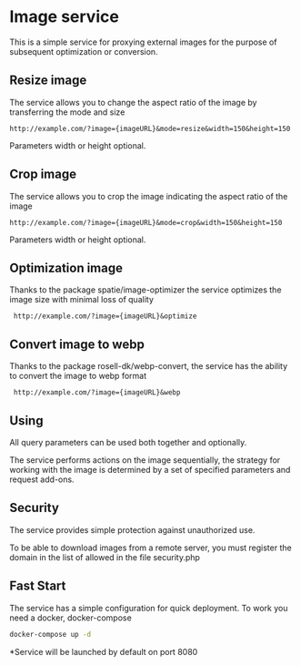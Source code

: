 # Image service
This is a simple service for proxying external images for the purpose of subsequent optimization or conversion.

## Resize image
The service allows you to change the aspect ratio of the image by transferring the mode and size
```curl
http://example.com/?image={imageURL}&mode=resize&width=150&height=150
```

Parameters width or height optional.

## Crop image
 The service allows you to crop the image indicating the aspect ratio of the image
 ```curl
 http://example.com/?image={imageURL}&mode=crop&width=150&height=150
 ```
 
 Parameters width or height optional.
 
 ## Optimization image
 Thanks to the package spatie/image-optimizer the service optimizes the image size with minimal loss of quality
```curl
 http://example.com/?image={imageURL}&optimize
 ```

## Convert image to webp
Thanks to the package rosell-dk/webp-convert, the service has the ability to convert the image to webp format
```curl
 http://example.com/?image={imageURL}&webp
 ```

## Using
All query parameters can be used both together and optionally.

The service performs actions on the image sequentially, the strategy for working with the image is determined by a set of specified parameters and request add-ons.

## Security
The service provides simple protection against unauthorized use.

To be able to download images from a remote server, you must register the domain in the list of allowed in the file security.php

## Fast Start
The service has a simple configuration for quick deployment. To work you need a docker, docker-compose
```bash
docker-compose up -d
```
*Service will be launched by default on port 8080
